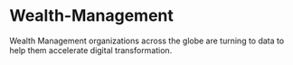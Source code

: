 # Wealth-Management
Wealth Management organizations across the globe are turning to data to help them accelerate digital transformation. 
